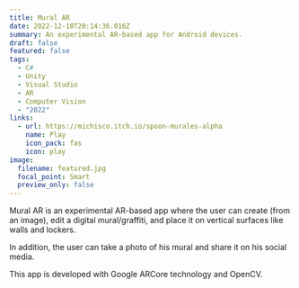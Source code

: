 ```yaml
---
title: Mural AR
date: 2022-12-10T20:14:36.016Z
summary: An experimental AR-based app for Android devices.
draft: false
featured: false
tags:
  - C#
  - Unity
  - Visual Studio
  - AR
  - Computer Vision
  - "2022"
links:
  - url: https://michisco.itch.io/spoon-murales-alpha
    name: Play
    icon_pack: fas
    icon: play
image:
  filename: featured.jpg
  focal_point: Smart
  preview_only: false
---
```

Mural AR is an experimental AR-based app where the user can create (from an image), edit a digital mural/graffiti, and place it on vertical surfaces like walls and lockers.

I﻿n addition, the user can take a photo of his mural and share it on his social media.

T﻿his app is developed with Google ARCore technology and OpenCV.